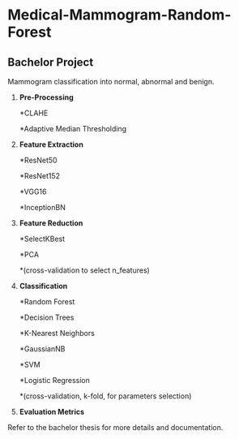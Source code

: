 # Medical-Mammogram-Random-Forest
## Bachelor Project

Mammogram classification into normal, abnormal and benign.


1. **Pre-Processing**

      *CLAHE

      *Adaptive Median Thresholding

2. **Feature Extraction**

      *ResNet50
      
      *ResNet152
      
      *VGG16
      
      *InceptionBN

3. **Feature Reduction**

      *SelectKBest
      
      *PCA
      
      *(cross-validation to select n_features)

4. **Classification**

      *Random Forest
      
      *Decision Trees
      
      *K-Nearest Neighbors
      
      *GaussianNB
      
      *SVM
      
      *Logistic Regression
      
      *(cross-validation, k-fold, for parameters selection)

5. **Evaluation Metrics**


Refer to the bachelor thesis for more details and documentation.



